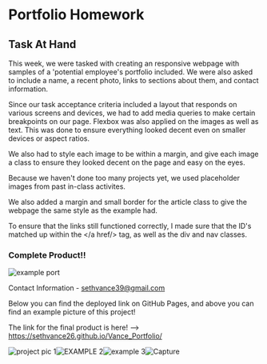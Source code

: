 # Portfolio Homework

## Task At Hand

This week, we were tasked with creating an responsive webpage with samples of a 'potential employee's portfolio included. We were also asked to include a name, a recent photo, links to sections about them, and contact information.

Since our task acceptance criteria included a layout that responds on various screens and devices, we had to add 
media queries to make certain breakpoints on our page. Flexbox was also applied on the images as well as text. This was done to ensure everything looked decent even on smaller devices or aspect ratios. 

We also had to style each image to be within a margin, and give each image a class to ensure they looked decent on the page and easy on the eyes.

Because we haven't done too many projects yet, we used placeholder images from past in-class activites.

We also added a margin and small border for the article class to give the webpage the same style as the example had.

To ensure that the links still functioned correctly, I made sure that the ID's matched up within the </a href/> tag, as well as the div and nav classes.

### Complete Product!!

![example port](https://user-images.githubusercontent.com/76290048/114982137-0c461a00-9e5d-11eb-9562-8bc9cecc24e4.PNG)

Contact Information - sethvance39@gmail.com

Below you can find the deployed link on GitHub Pages, and above you can find an example picture of this project! 

The link for the final product is here! --> https://sethvance26.github.io/Vance_Portfolio/

![project pic 1](https://user-images.githubusercontent.com/76290048/114250136-b3611800-996a-11eb-9b86-0efea22a3994.PNG)![EXAMPLE 2](https://user-images.githubusercontent.com/76290048/114250140-b65c0880-996a-11eb-9684-1c491987c481.PNG)![example 3](https://user-images.githubusercontent.com/76290048/114250144-b956f900-996a-11eb-9f31-4aea6d5699dd.PNG)![Capture](https://user-images.githubusercontent.com/76290048/115132120-36b5e580-9fcb-11eb-882f-28056f496356.PNG)


